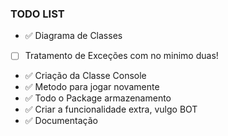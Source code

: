 ### TODO LIST

- ✅ Diagrama de Classes
- [ ] Tratamento de Exceções com no minimo duas!
- ✅ Criação da Classe Console
- ✅ Metodo para jogar novamente
- ✅ Todo o Package armazenamento
- ✅ Criar a funcionalidade extra, vulgo BOT
- ✅ Documentação
      

